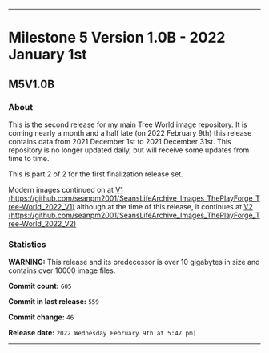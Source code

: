 ***

# Milestone 5 Version 1.0B - 2022 January 1st

## M5V1.0B

### About

This is the second release for my main Tree World image repository. It is coming nearly a month and a half late (on 2022 February 9th) this release contains data from 2021 December 1st to 2021 December 31st. This repository is no longer updated daily, but will receive some updates from time to time.

This is part 2 of 2 for the first finalization release set.

Modern images continued on at [V1 (https://github.com/seanpm2001/SeansLifeArchive_Images_ThePlayForge_Tree-World_2022_V1)](https://github.com/seanpm2001/SeansLifeArchive_Images_ThePlayForge_Tree-World_2022_V1) although at the time of this release, it continues at [V2 (https://github.com/seanpm2001/SeansLifeArchive_Images_ThePlayForge_Tree-World_2022_V2)](https://github.com/seanpm2001/SeansLifeArchive_Images_ThePlayForge_Tree-World_2022_V2)

### Statistics

**WARNING:** This release and its predecessor is over 10 gigabytes in size and contains over 10000 image files.

**Commit count:** `605`

**Commit in last release:** `559`

**Commit change:** `46`

**Release date:** `2022 Wednesday February 9th at 5:47 pm)`

***
